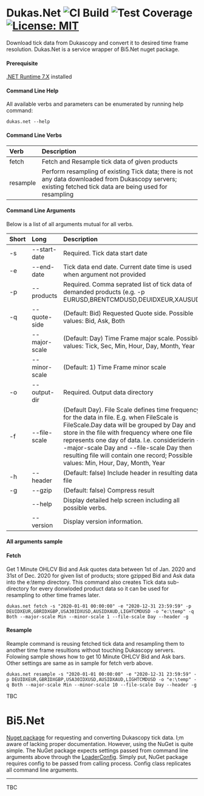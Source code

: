 # Dukas.Net  ![CI Build](https://github.com/tomas-rampas/Dukas.Net/actions/workflows/ci_build.yml/badge.svg) ![Test Coverage](https://img.shields.io/endpoint?url=https://gist.githubusercontent.com/tomas-rampas/240a53fad3b4d85a4f79ab772e84cb6a/raw/code-coverage.json) [![License: MIT](https://img.shields.io/badge/License-MIT-yellow.svg)](https://opensource.org/licenses/MIT)
Download tick data from Dukascopy and convert it to desired time frame resolution. Dukas.Net is a service wrapper of Bi5.Net nuget package.

#### Prerequisite
[.NET Runtime 7.X](https://dotnet.microsoft.com/en-us/download/dotnet/7.0) installed

#### Command Line Help

All available verbs and parameters can be enumerated by running help command: 

```
dukas.net --help
```

#### Command Line Verbs
|Verb | Description |
|:---|:---|
|fetch|Fetch and Resample tick data of given products|
|resample|Perform resampling of existing Tick data; there is not any data downloaded from Dukascopy servers; existing fetched tick data are being used for resampling |

#### Command Line Arguments
Below is a list of all arguments mutual for all verbs. 

|Short | Long | Description |
|:---|:---|:---|
|-s|--start-date|Required. Tick data start date|
|-e|--end-date|Tick data end date. Current date time is used when argument not provided|
|-p|--products|Required. Comma seprated list of tick data of demanded products (e.g. -p EURUSD,BRENTCMDUSD,DEUIDXEUR,XAUSUD)  |
|-q|--quote-side|(Default: Bid) Requested Quote side. Possible values: Bid, Ask, Both|
| |--major-scale|(Default: Day) Time Frame major scale. Possible values: Tick, Sec, Min, Hour, Day, Month, Year|
| |--minor-scale|(Default: 1) Time Frame minor scale|
|-o|--output-dir|Required. Output data directory|
|-f|--file-scale|(Default Day). File Scale defines time frequency for the data in file. E.g. when FileScale is FileScale.Day data will be grouped by Day and store in the file with frequency where one file represents one day of data. I.e. consideriderin --major-scale Day and --file-scale Day then resulting file will contain one record; Possible values: Min, Hour, Day, Month, Year |
|-h|--header|(Default: false) Include header in resulting data file|
|-g|--gzip|(Default: false) Compress result|
| |--help|Display detailed help screen including all possible verbs.|
| |--version|Display version information.|

#### All arguments sample

#### Fetch
Get 1 Minute OHLCV Bid and Ask quotes data between 1st of Jan. 2020 and 31st of Dec. 2020 for given list of products; store gzipped Bid and Ask data into the e:\temp directory. 
This command also creates Tick data sub-directory for every donwloded product data so it can be used for resampling to other time frames later. 

```
dukas.net fetch -s "2020-01-01 00:00:00" -e "2020-12-31 23:59:59" -p DEUIDXEUR,GBRIDXGBP,USA30IDXUSD,AUSIDXAUD,LIGHTCMDUSD -o "e:\temp" -q Both --major-scale Min --minor-scale 1 --file-scale Day --header -g
```
#### Resample
Reample command is reusing fetched tick data and resampling them to another time frame resultions without touching Dukascopy servers. Folowing sample shows how to get 10 Minute OHLCV Bid and Ask bars. Other settings are same as in sample for fetch verb above. 
```
dukas.net resample -s "2020-01-01 00:00:00" -e "2020-12-31 23:59:59" -p DEUIDXEUR,GBRIDXGBP,USA30IDXUSD,AUSIDXAUD,LIGHTCMDUSD -o "e:\temp" -q Both --major-scale Min --minor-scale 10 --file-scale Day --header -g
```

TBC

# Bi5.Net
[Nuget package](https://www.nuget.org/packages/Bi5.Net/) for requesting and converting Dukascopy tick data. 
I;m aware of lacking proper documentation. However, using the NuGet is quite simple. The NuGet package expects settings passed from command line arguments above through the [LoaderConfig](https://github.com/tomas-rampas/Dukas.Net/blob/main/Bi5.Net/Models/LoaderConfig.cs).
Simply put, NuGet package requires config to be passed from calling process. Config class replicates all command line arguments.

-----------------------------
TBC
